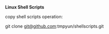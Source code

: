 **Linux Shell Scripts**

copy shell scripts operation:

git clone git@github.com:tmpyun/shellscripts.git
